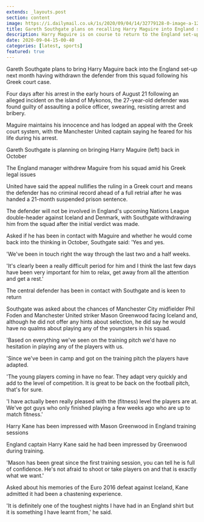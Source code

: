 ```yaml
---
extends: _layouts.post
section: content
image: https://i.dailymail.co.uk/1s/2020/09/04/14/32779128-0-image-a-126_1599227805016.jpg 
title: Gareth Southgate plans on recalling Harry Maguire into England squad next month 
description: Harry Maguire is on course to return to the England set-up in October, revealed Gareth Southgate. The England manager has been in regular contact with the defender. 
date: 2020-09-04-15-00-40 
categories: [latest, sports] 
featured: true 
--- 
```

Gareth Southgate plans to bring Harry Maguire back into the England set-up next month having withdrawn the defender from this squad following his Greek court case.

Four days after his arrest in the early hours of August 21 following an alleged incident on the island of Mykonos, the 27-year-old defender was found guilty of assaulting a police officer, swearing, resisting arrest and bribery.

Maguire maintains his innocence and has lodged an appeal with the Greek court system, with the Manchester United captain saying he feared for his life during his arrest.

Gareth Southgate is planning on bringing Harry Maguire (left) back in October 

The England manager withdrew Maguire from his squad amid his Greek legal issues 

United have said the appeal nullifies the ruling in a Greek court and means the defender has no criminal record ahead of a full retrial after he was handed a 21-month suspended prison sentence.

The defender will not be involved in England's upcoming Nations League double-header against Iceland and Denmark, with Southgate withdrawing him from the squad after the initial verdict was made.

Asked if he has been in contact with Maguire and whether he would come back into the thinking in October, Southgate said: 'Yes and yes.

'We've been in touch right the way through the last two and a half weeks.

'It's clearly been a really difficult period for him and I think the last few days have been very important for him to relax, get away from all the attention and get a rest.'

The central defender has been in contact with Southgate and is keen to return

Southgate was asked about the chances of Manchester City midfielder Phil Foden and Manchester United striker Mason Greenwood facing Iceland and, although he did not offer any hints about selection, he did say he would have no qualms about playing any of the youngsters in his squad.

'Based on everything we've seen on the training pitch we'd have no hesitation in playing any of the players with us.

'Since we've been in camp and got on the training pitch the players have adapted.

'The young players coming in have no fear. They adapt very quickly and add to the level of competition. It is great to be back on the football pitch, that's for sure.

'I have actually been really pleased with the (fitness) level the players are at. We've got guys who only finished playing a few weeks ago who are up to match fitness.'

Harry Kane has been impressed with Mason Greenwood in England training sessions 

England captain Harry Kane said he had been impressed by Greenwood during training.

'Mason has been great since the first training session, you can tell he is full of confidence. He's not afraid to shoot or take players on and that is exactly what we want.'

Asked about his memories of the Euro 2016 defeat against Iceland, Kane admitted it had been a chastening experience.

'It is definitely one of the toughest nights I have had in an England shirt but it is something I have learnt from,' he said.

